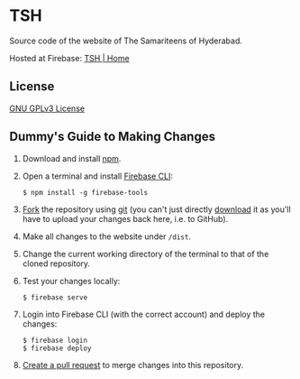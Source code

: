 # TSH

Source code of the website of The Samariteens of Hyderabad.

Hosted at Firebase: [TSH | Home](http://bit.ly/tsh-web)


## License
[GNU GPLv3 License](http://www.gnu.org/licenses/gpl.html "The GNU General Public License v3.0 - GNU Project - Free Software Foundation")

## Dummy's Guide to Making Changes
1. Download and install [npm](https://www.npmjs.com/get-npm).
2. Open a terminal and install [Firebase CLI](https://firebase.google.com/docs/cli/):

       $ npm install -g firebase-tools

3. [Fork](https://github.com/blackk100/TSH/fork) the repository using [git](https://desktop.github.com/) (you can't just directly [download](https://github.com/blackk100/TSH/archive/master.zip) it as you'll have to upload your changes back here, i.e. to GitHub).
4. Make all changes to the website under ```/dist```.
5. Change the current working directory of the terminal to that of the cloned repository.
6. Test your changes locally:

       $ firebase serve

7. Login into Firebase CLI (with the correct account) and deploy the changes:

       $ firebase login
       $ firebase deploy

8. [Create a pull request](https://help.github.com/articles/creating-a-pull-request-from-a-fork/) to merge changes into this repository.
